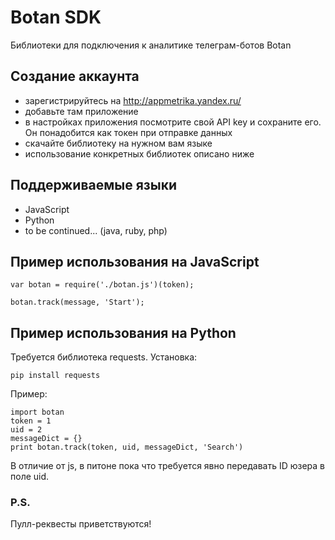 # Botan SDK
Библиотеки для подключения к аналитике телеграм-ботов Botan

## Создание аккаунта
- зарегистрируйтесь на http://appmetrika.yandex.ru/
- добавьте там приложение
- в настройках приложения посмотрите свой API key и сохраните его. Он понадобится как токен при отправке данных
- скачайте библиотеку на нужном вам языке
- использование конкретных библиотек описано ниже

## Поддерживаемые языки
- JavaScript
- Python
- to be continued... (java, ruby, php)

## Пример использования на JavaScript
    var botan = require('./botan.js')(token);

    botan.track(message, 'Start');

## Пример использования на Python
Требуется библиотека requests. Установка: 
    
    pip install requests

Пример:

    import botan
    token = 1
    uid = 2    
    messageDict = {}
    print botan.track(token, uid, messageDict, 'Search')
В отличие от js, в питоне пока что требуется явно передавать ID юзера в поле uid.

### P.S.
Пулл-реквесты приветствуются!